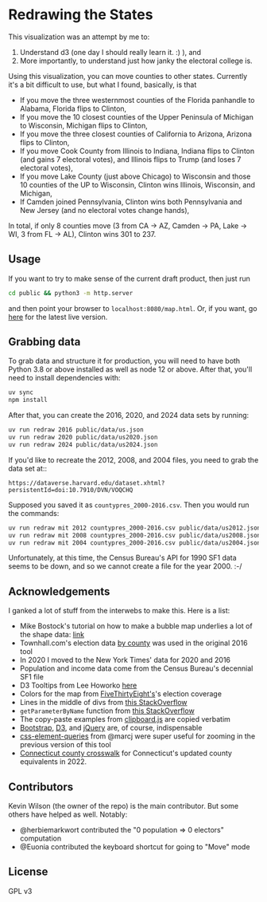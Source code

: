# Redrawing the States

This visualization was an attempt by me to:
1. Understand d3 (one day I should really learn it. :) ), and
2. More importantly, to understand just how janky the electoral college is.

Using this visualization, you can move counties to other states. Currently it's a bit
difficult to use, but what I found, basically, is that
* If you move the three westernmost counties of the Florida panhandle to Alabama, Florida flips
  to Clinton,
* If you move the 10 closest counties of the Upper Peninsula of Michigan to Wisconsin, Michigan
  flips to Clinton,
* If you move the three closest counties of California to Arizona, Arizona flips to Clinton,
* If you move Cook County from Illinois to Indiana, Indiana flips to Clinton (and gains 7
  electoral votes), and Illinois flips to Trump (and loses 7 electoral votes),
* If you move Lake County (just above Chicago) to Wisconsin and those 10 counties of the UP to
  Wisconsin, Clinton wins Illinois, Wisconsin, and Michigan,
* If Camden joined Pennsylvania, Clinton wins both Pennsylvania and New Jersey (and no electoral
  votes change hands),

In total, if only 8 counties move (3 from CA -> AZ, Camden -> PA, Lake -> WI, 3
from FL -> AL), Clinton wins 301 to 237.

## Usage

If you want to try to make sense of the current draft product, then just run

```bash
cd public && python3 -m http.server
```

and then point your browser to `localhost:8080/map.html`. Or, if you want, go
[here](https://kevinhayeswilson.com/redraw) for the latest live version.

## Grabbing data

To grab data and structure it for production, you will need to have both Python 3.8 or above installed as well as node 12 or above. After that, you'll need to install dependencies with:

```bash
uv sync
npm install
```

After that, you can create the 2016, 2020, and 2024 data sets by running:

```bash
uv run redraw 2016 public/data/us.json
uv run redraw 2020 public/data/us2020.json
uv run redraw 2024 public/data/us2024.json
```

If you'd like to recreate the 2012, 2008, and 2004 files, you need to grab the
data set at::

    https://dataverse.harvard.edu/dataset.xhtml?persistentId=doi:10.7910/DVN/VOQCHQ

Supposed you saved it as `countypres_2000-2016.csv`. Then you would run the commands:

```bash
uv run redraw mit 2012 countypres_2000-2016.csv public/data/us2012.json
uv run redraw mit 2008 countypres_2000-2016.csv public/data/us2008.json
uv run redraw mit 2004 countypres_2000-2016.csv public/data/us2004.json
```

Unfortunately, at this time, the Census Bureau's API for 1990 SF1 data seems to be
down, and so we cannot create a file for the year 2000. :-/

## Acknowledgements

I ganked a lot of stuff from the interwebs to make this. Here is a list:
  * Mike Bostock's tutorial on how to make a bubble map underlies a lot of the shape data:
    [link](https://bost.ocks.org/mike/bubble-map/)
  * Townhall.com's election data [by county](http://townhall.com/election/2016/president/) was used in the original 2016 tool
  * In 2020 I moved to the New York Times' data for 2020 and 2016
  * Population and income data come from the Census Bureau's decennial SF1 file
  * D3 Tooltips from Lee Howorko [here](http://bl.ocks.org/lhoworko/7753a11efc189a936371)
  * Colors for the map from [FiveThirtyEight's](http://www.fivethirtyeight.com)'s election coverage
  * Lines in the middle of divs from [this StackOverflow](http://stackoverflow.com/questions/1179928/how-can-i-put-a-vertical-line-down-the-center-of-a-div)
  * `getParameterByName` function from [this StackOverflow](http://stackoverflow.com/questions/901115/how-can-i-get-query-string-values-in-javascript)
  * The copy-paste examples from [clipboard.js](www.clipboardjs.com) are copied verbatim
  * [Bootstrap](www.getbootstrap.com), [D3](www.d3js.com), and [jQuery](www.jquery.com) are, of course, indispensable
  * [css-element-queries](https://github.com/marcj/css-element-queries) from @marcj were super useful for zooming in the previous version of this tool
  * [Connecticut county crosswalk](https://github.com/CT-Data-Collaborative/2022-tract-crosswalk) for Connecticut's updated county equivalents in 2022.

## Contributors

Kevin Wilson (the owner of the repo) is the main contributor. But some others have helped as well.
Notably:
  * @herbiemarkwort contributed the "0 population => 0 electors" computation
  * @Euonia contributed the keyboard shortcut for going to "Move" mode

## License

GPL v3
